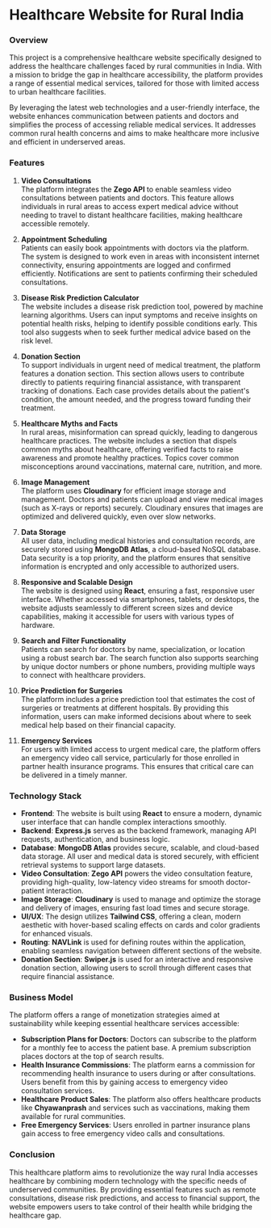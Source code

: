 # **Healthcare Website for Rural India**

### **Overview**
This project is a comprehensive healthcare website specifically designed to address the healthcare challenges faced by rural communities in India. With a mission to bridge the gap in healthcare accessibility, the platform provides a range of essential medical services, tailored for those with limited access to urban healthcare facilities. 

By leveraging the latest web technologies and a user-friendly interface, the website enhances communication between patients and doctors and simplifies the process of accessing reliable medical services. It addresses common rural health concerns and aims to make healthcare more inclusive and efficient in underserved areas.

### **Features**

1. **Video Consultations**  
   The platform integrates the **Zego API** to enable seamless video consultations between patients and doctors. This feature allows individuals in rural areas to access expert medical advice without needing to travel to distant healthcare facilities, making healthcare accessible remotely.

2. **Appointment Scheduling**  
   Patients can easily book appointments with doctors via the platform. The system is designed to work even in areas with inconsistent internet connectivity, ensuring appointments are logged and confirmed efficiently. Notifications are sent to patients confirming their scheduled consultations.

3. **Disease Risk Prediction Calculator**  
   The website includes a disease risk prediction tool, powered by machine learning algorithms. Users can input symptoms and receive insights on potential health risks, helping to identify possible conditions early. This tool also suggests when to seek further medical advice based on the risk level.

4. **Donation Section**  
   To support individuals in urgent need of medical treatment, the platform features a donation section. This section allows users to contribute directly to patients requiring financial assistance, with transparent tracking of donations. Each case provides details about the patient's condition, the amount needed, and the progress toward funding their treatment.

5. **Healthcare Myths and Facts**  
   In rural areas, misinformation can spread quickly, leading to dangerous healthcare practices. The website includes a section that dispels common myths about healthcare, offering verified facts to raise awareness and promote healthy practices. Topics cover common misconceptions around vaccinations, maternal care, nutrition, and more.

6. **Image Management**  
   The platform uses **Cloudinary** for efficient image storage and management. Doctors and patients can upload and view medical images (such as X-rays or reports) securely. Cloudinary ensures that images are optimized and delivered quickly, even over slow networks.

7. **Data Storage**  
   All user data, including medical histories and consultation records, are securely stored using **MongoDB Atlas**, a cloud-based NoSQL database. Data security is a top priority, and the platform ensures that sensitive information is encrypted and only accessible to authorized users.

8. **Responsive and Scalable Design**  
   The website is designed using **React**, ensuring a fast, responsive user interface. Whether accessed via smartphones, tablets, or desktops, the website adjusts seamlessly to different screen sizes and device capabilities, making it accessible for users with various types of hardware.

9. **Search and Filter Functionality**  
   Patients can search for doctors by name, specialization, or location using a robust search bar. The search function also supports searching by unique doctor numbers or phone numbers, providing multiple ways to connect with healthcare providers.

10. **Price Prediction for Surgeries**  
    The platform includes a price prediction tool that estimates the cost of surgeries or treatments at different hospitals. By providing this information, users can make informed decisions about where to seek medical help based on their financial capacity.

11. **Emergency Services**  
    For users with limited access to urgent medical care, the platform offers an emergency video call service, particularly for those enrolled in partner health insurance programs. This ensures that critical care can be delivered in a timely manner.

### **Technology Stack**

- **Frontend**: The website is built using **React** to ensure a modern, dynamic user interface that can handle complex interactions smoothly.
- **Backend**: **Express.js** serves as the backend framework, managing API requests, authentication, and business logic.
- **Database**: **MongoDB Atlas** provides secure, scalable, and cloud-based data storage. All user and medical data is stored securely, with efficient retrieval systems to support large datasets.
- **Video Consultation**: **Zego API** powers the video consultation feature, providing high-quality, low-latency video streams for smooth doctor-patient interaction.
- **Image Storage**: **Cloudinary** is used to manage and optimize the storage and delivery of images, ensuring fast load times and secure storage.
- **UI/UX**: The design utilizes **Tailwind CSS**, offering a clean, modern aesthetic with hover-based scaling effects on cards and color gradients for enhanced visuals.
- **Routing**: **NAVLink** is used for defining routes within the application, enabling seamless navigation between different sections of the website.
- **Donation Section**: **Swiper.js** is used for an interactive and responsive donation section, allowing users to scroll through different cases that require financial assistance.

### **Business Model**

The platform offers a range of monetization strategies aimed at sustainability while keeping essential healthcare services accessible:

- **Subscription Plans for Doctors**: Doctors can subscribe to the platform for a monthly fee to access the patient base. A premium subscription places doctors at the top of search results.
- **Health Insurance Commissions**: The platform earns a commission for recommending health insurance to users during or after consultations. Users benefit from this by gaining access to emergency video consultation services.
- **Healthcare Product Sales**: The platform also offers healthcare products like **Chyawanprash** and services such as vaccinations, making them available for rural communities.
- **Free Emergency Services**: Users enrolled in partner insurance plans gain access to free emergency video calls and consultations.

### **Conclusion**

This healthcare platform aims to revolutionize the way rural India accesses healthcare by combining modern technology with the specific needs of underserved communities. By providing essential features such as remote consultations, disease risk predictions, and access to financial support, the website empowers users to take control of their health while bridging the healthcare gap.
